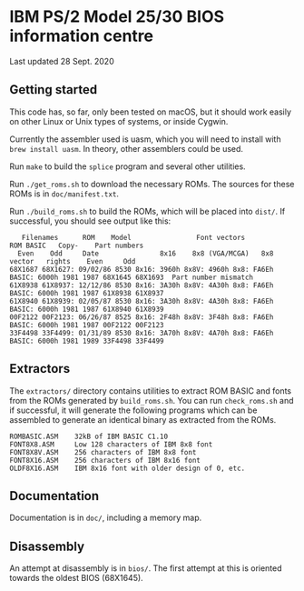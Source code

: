 IBM PS/2 Model 25/30 BIOS information centre
============================================

Last updated 28 Sept. 2020

Getting started
---------------

This code has, so far, only been tested on macOS, but it should
work easily on other Linux or Unix types of systems, or inside
Cygwin.

Currently the assembler used is uasm, which you will need to
install with `brew install uasm`. In theory, other assemblers
could be used.

Run `make` to build the `splice` program and several other
utilities.

Run `./get_roms.sh` to download the necessary ROMs. The sources
for these ROMs is in `doc/manifest.txt`.

Run `./build_roms.sh` to build the ROMs, which will be placed
into `dist/`. If successful, you should see output like this:

```
   Filenames      ROM    Model                Font vectors           ROM BASIC   Copy-    Part numbers  
  Even    Odd     Date               8x16    8x8 (VGA/MCGA)   8x8      vector   rights    Even     Odd  
68X1687 68X1627: 09/02/86 8530 8x16: 3960h 8x8V: 4960h 8x8: FA6Eh BASIC: 6000h 1981 1987 68X1645 68X1693  Part number mismatch
61X8938 61X8937: 12/12/86 8530 8x16: 3A30h 8x8V: 4A30h 8x8: FA6Eh BASIC: 6000h 1981 1987 61X8938 61X8937 
61X8940 61X8939: 02/05/87 8530 8x16: 3A30h 8x8V: 4A30h 8x8: FA6Eh BASIC: 6000h 1981 1987 61X8940 61X8939 
00F2122 00F2123: 06/26/87 8525 8x16: 2F48h 8x8V: 3F48h 8x8: FA6Eh BASIC: 6000h 1981 1987 00F2122 00F2123 
33F4498 33F4499: 01/31/89 8530 8x16: 3A70h 8x8V: 4A70h 8x8: FA6Eh BASIC: 6000h 1981 1989 33F4498 33F4499 
```

Extractors
----------

The `extractors/` directory contains utilities to extract
ROM BASIC and fonts from the ROMs generated by `build_roms.sh`.
You can run `check_roms.sh` and if successful, it will generate
the following programs which can be assembled to generate an
identical binary as extracted from the ROMs.

```
ROMBASIC.ASM    32kB of IBM BASIC C1.10
FONT8X8.ASM     Low 128 characters of IBM 8x8 font
FONT8X8V.ASM    256 characters of IBM 8x8 font
FONT8X16.ASM    256 characters of IBM 8x16 font
OLDF8X16.ASM    IBM 8x16 font with older design of 0, etc.
```

Documentation
-------------

Documentation is in `doc/`, including a memory map.

Disassembly
-----------

An attempt at disassembly is in `bios/`. The first attempt at
this is oriented towards the oldest BIOS (68X1645).
